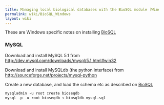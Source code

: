 ```yaml
---
title: Managing local biological databases with the BioSQL module [Windows environment version].
permalink: wiki/BioSQL_Windows
layout: wiki
---
```


These are Windows specific notes on installing
[BioSQL](BioSQL "wikilink")

### MySQL

Download and install MySQL 5.1 from
<http://dev.mysql.com/downloads/mysql/5.1.html#win32>

Download and install MySQLdb (the python interface) from
<http://sourceforge.net/projects/mysql-python>

Create a new database, and load the schema etc as described on
[BioSQL](BioSQL "wikilink")

``` bash
mysqladmin -u root create bioseqdb
mysql -p -u root bioseqdb < biosqldb-mysql.sql
```
